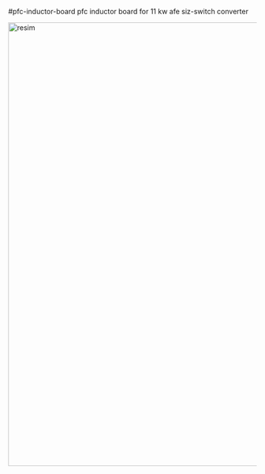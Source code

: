 #pfc-inductor-board
pfc inductor board for 11 kw afe siz-switch converter

<img width="1076" height="900" alt="resim" src="https://github.com/user-attachments/assets/657afab7-1c01-4bcf-bfa0-ae9f7e3a8ca9" />
